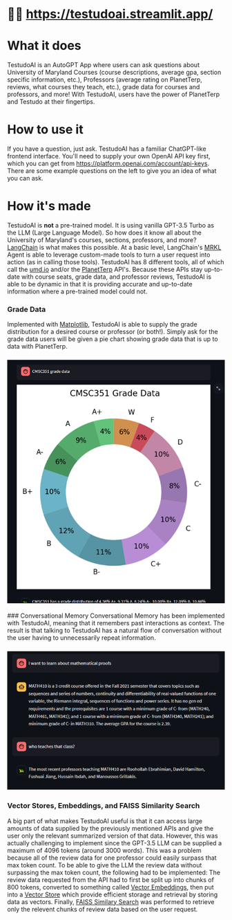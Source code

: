 # 🐢🔗 https://testudoai.streamlit.app/

# What it does
TestudoAI is an AutoGPT App where users can ask questions about University of Maryland Courses (course descriptions, average gpa, section specific information, etc.), 
Professors (average rating on PlanetTerp, reviews, what courses they teach, etc.), grade data for courses and professors, and more! With TestudoAI, users have the 
power of PlanetTerp and Testudo at their fingertips.

# How to use it
If you have a question, just ask. TestudoAI has a familiar ChatGPT-like frontend interface. You'll need to supply your own OpenAI API key first, which you can get from 
https://platform.openai.com/account/api-keys. There are some example questions on the left to give you an idea of what you can ask.

# How it's made
TestudoAI is <strong>not</strong> a pre-trained model. It is using vanilla GPT-3.5 Turbo as the LLM (Large Language Model). So how does it know all about the University of 
Maryland's courses, sections, professors, and more? [LangChain](https://python.langchain.com/docs/get_started/introduction.html) is what makes this possible. At a basic level, 
LangChain's [MRKL](https://arxiv.org/abs/2205.00445) Agent is able to leverage custom-made tools to turn a user request into action (as in calling those tools). TestudoAI has 
8 different tools, all of which call the [umd.io](https://beta.umd.io/) and/or the [PlanetTerp](https://planetterp.com/api/) API's. Because these APIs stay up-to-date with
course seats, grade data, and professor reviews, TestudoAI is able to be dynamic in that it is providing accurate and up-to-date information where a pre-trained model could 
not. 
### Grade Data
Implemented with [Matplotlib](https://matplotlib.org/3.5.3/api/_as_gen/matplotlib.pyplot.html), TestudoAI is able to supply the grade distribution for a desired course or professor (or both!). Simply ask for the grade data users will be given a pie chart showing grade data that is up to data with PlanetTerp.
<h3 align="center">
<img src="public/gr_data_ss.png" alt="Logo" width="600px">
</a>
</h3>
### Conversational Memory
Conversational Memory has been implemented with TestudoAI, meaning that it remembers past interactions as context. The result is that talking to TestudoAI has a natural 
flow of conversation without the user having to unnecessarily repeat information.
<h3 align="center">
<img src="public/conv_mem_ss.png" alt="Logo" width="600px">
</a>
</h3>

### Vector Stores, Embeddings, and FAISS Similarity Search
A big part of what makes TestudoAI useful is that it can access large amounts of data supplied by the previously mentioned APIs and give the user only the relevant summarized version
of that data. However, this was actually challenging to implement since the GPT-3.5 LLM can be supplied a maximum of 4096 tokens (around 3000 words). This was a problem because 
all of the review data for one professor could easily surpass that max token count. To be able to give the LLM the review data without surpassing the max token count, the following
had to be implemented: The review data requested from the API had to first be split up into chunks of 800 tokens, converted to something called [Vector Embeddings](https://cloud.google.com/blog/topics/developers-practitioners/meet-ais-multitool-vector-embeddings), then put into a [Vector Store](https://python.langchain.com/docs/modules/data_connection/vectorstores/) which provide efficient storage and retrieval by storing data as vectors. Finally, [FAISS Similary Search](https://engineering.fb.com/2017/03/29/data-infrastructure/faiss-a-library-for-efficient-similarity-search/) was performed to retrieve only the relevent chunks of review data based on the user request.
